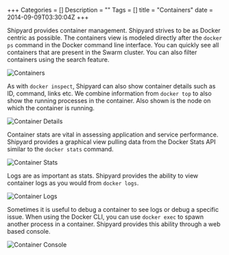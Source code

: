+++
Categories = []
Description = ""
Tags = []
title = "Containers"
date = 2014-09-09T03:30:04Z
+++

Shipyard provides container management.  Shipyard strives to be as Docker
centric as possible.  The containers view is modeled directly after the
`docker ps` command in the Docker command line interface.  You can quickly
see all containers that are present in the Swarm cluster.  You can also filter
containers using the search feature.

![Containers](/images/containers-main.png)

As with `docker inspect`, Shipyard can also show container details such
as ID, command, links etc.  We combine information from `docker top` to also 
show the running processes in the container.  Also shown is the node on which 
the container is running.

![Container Details](/images/containers-detail.png)

Container stats are vital in assessing application and service performance.
Shipyard provides a graphical view pulling data from the Docker Stats API
similar to the `docker stats` command.

![Container Stats](/images/containers-stats.png)

Logs are as important as stats.  Shipyard provides the ability to view
container logs as you would from `docker logs`.

![Container Logs](/images/containers-logs.png)

Sometimes it is useful to debug a container to see logs or debug a specific
issue.  When using the Docker CLI, you can use `docker exec` to spawn another
process in a container.  Shipyard provides this ability through a web based
console.

![Container Console](/images/containers-console.png)
